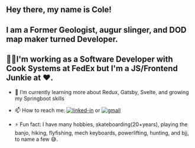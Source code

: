 <!--
**williycole/williycole** is a ✨ _special_ ✨ repository because its `README.md` (this file) appears on your GitHub profile. 
-->
## Hey there, my name is Cole!
## I am a Former Geologist, augur slinger, and DOD map maker turned **Developer**. 


## 👷🏻I'm working as a Software Developer with Cook Systems at FedEx but I'm a JS/Frontend Junkie at ❤️. 

- 🌱 I’m currently learning more about Redux, Gatsby, Svelte, and growing my Springboot skills 

- 📫 How to reach me: [![linked-in](https://img.shields.io/badge/Linked_In-0077B5?style=for-the-badge&logo=LinkedIn&logoColor=white)](https://www.linkedin.com/in/cole-boren-4b0b3a50/) or [![gmail](https://img.shields.io/badge/Gmail-D14836?style=for-the-badge&logo=Gmail&logoColor=white)](mailto:https://william.cole.boren@gmail.com)

- ⚡ Fun fact: I have many hobbies, skateboarding(20+years), playing the banjo, hiking, flyfishing, mech keyboards, powerlifting, hunting, and bjj, to name a few 😅.
